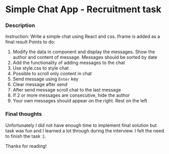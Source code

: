 # Simple Chat App - Recruitment task


### Description
Instruction: Write a simple chat using React and css. Iframe is added as a final result Points to do:
1. Modify the data in component and display the messages. Show the author and content of message. Messages should be sorted by date
2. Add the functionality of adding messages to the chat
3. Use style.css to style chat
4. Possible to scroll only content in chat
5. Send message using `Enter` key
6. Clear message after send
7. After send message scroll chat to the last message
8. If 2 or more messages are consecutive, hide the author
9. Your own messages should appear on the right. Rest on the left


### Final thoughts
Unfortunately I did not have enough time to implement final solution but task was fun and I learned a lot through during the interview.
I felt the need to finish the task :).

Thanks for reading!
